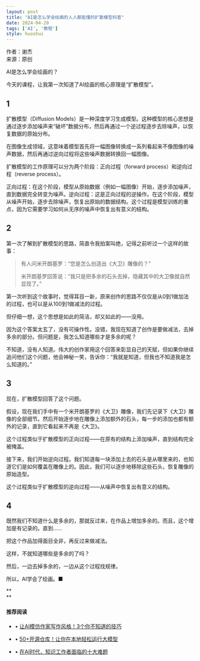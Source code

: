 ```yaml
---
layout: post
title: "AI是怎么学会绘画的人人都能懂的扩散模型科普"
date: 2024-04-20
tags: ['AI', '教程']
style: huoshui
---
```


‍作者：谢杰  
来源：原创

AI是怎么学会绘画的？

今天的课程，让我第一次知道了AI绘画的核心原理是“扩散模型”。

## 1

扩散模型（Diffusion
Models）是一种深度学习生成模型。这种模型的核心思想是通过逐步添加噪声来“破坏”数据分布，然后再通过一个逆过程逐步去除噪声，以恢复数据的原始分布。

在图像生成领域，这意味着模型首先将一幅图像转换成一系列看起来不像图像的噪声数据，然后再通过逆向过程将这些噪声数据转换回一幅图像。

扩散模型的工作原理可以分为两个阶段：正向过程（forward process）和逆向过程（reverse process）。

正向过程：在这个阶段，模型从原始数据（例如一幅图像）开始，逐步添加噪声，直到数据完全转变为噪声。逆向过程：这是正向过程的逆操作。在这个阶段，模型从噪声开始，逐步去除噪声，恢复出原始的数据结构。这个过程是模型训练的重点，因为它需要学习如何从无序的噪声中恢复出有意义的结构。

## 2

第一次了解到扩散模型的思路，简直令我拍案叫绝，记得之前听过一个这样的故事：

> 有人问米开朗基罗：“您是怎么创造出《大卫》雕像的？”
>
>  
>
>
> 米开朗基罗回答说：“我只是把多余的石头去掉，隐藏其中的大卫像就自然显现了。”

第一次听到这个故事时，觉得耳目一新，原来创作的思路不仅仅是从0到1做加法的过程，也可以是从100到1做减法的过程。

但仔细一想，这个思想是如此的简洁，却又如此的——没用。

因为这个答案太玄了，没有可操作性。没错，我现在知道了创作是要做减法，去掉多余的部分。但问题是，我怎么知道哪些才是多余的呢？

不知道，没有人知道。伟大的创作家用这个回答来彰显自己的天赋，但如果你继续追问他们这个问题，他会神秘一笑，告诉你：“我就是知道，但我也不知道我是怎么知道的。”

## 3

现在，扩散模型回答了这个问题。

假设，现在我们手中有一个米开朗基罗的《大卫》雕像，我们先记录下《大卫》雕像的全部细节。然后开始逐步地在雕像上添加额外的石头，每一步的添加也都有额外的记录，直到它看起来不再是《大卫》。

这个过程类似于扩散模型的正向过程——在原有的结构上添加噪声，直到结构完全被掩盖。

接下来，我们开始逆向过程。我们知道每一块添加上去的石头是从哪里来的，也知道它们是如何覆盖在雕像上的。因此，我们可以逐步地移除这些石头，恢复雕像的原始造型。

这个过程类似于扩散模型的逆向过程——从噪声中恢复出有意义的结构。

## 4

既然我们不知道什么是多余的，那就反过来，在作品上增加多余的。而且，这个增加是有记录的。直到……

把这个作品加得面目全非，再反过来做减法。

这样，不就知道哪些是多余的了吗？

然后，一边去掉多余的，一边从这个过程找规律。

所以，AI学会了绘画。**■**

**  
**

  

#### 推荐阅读

  * • [让AI模仿作家写作风格！3个你不知道的技巧](http://mp.weixin.qq.com/s?__biz=Mzk0OTY0NzM1Ng==&mid=2247485092&idx=1&sn=a3278a0697ee3042783d3f46e9479d38&chksm=c3546437f423ed215755ef17fed3870bce229df61b63997599ccee017636fd7966f6647cd11f&scene=21#wechat_redirect)

  * • [50+开源仓库！让你在本地轻松运行大模型](https://mp.weixin.qq.com/s?__biz=Mzk0OTY0NzM1Ng==&mid=2247484921&idx=1&sn=6e81789e99565145d8d62bd49bd0980e&scene=21#wechat_redirect "50+开源仓库！让你在本地轻松运行大模型")

  * • [在AI时代，知识工作者面临的十大难题](http://mp.weixin.qq.com/s?__biz=Mzk0OTY0NzM1Ng==&mid=2247485017&idx=1&sn=5646b6e375e5b3ba089831c962bc48eb&chksm=c35464caf423eddc64997cb49bd0409591d954dbef43938f32d937ac161d94966825f9e6dc00&scene=21#wechat_redirect)

